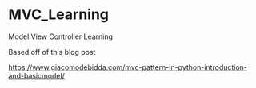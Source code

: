 # MVC_Learning
Model View Controller Learning

Based off of this blog post

https://www.giacomodebidda.com/mvc-pattern-in-python-introduction-and-basicmodel/